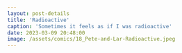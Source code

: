```yaml
---
layout: post-details
title: 'Radioactive'
caption: 'Sometimes it feels as if I was radioactive'
date: 2023-03-09 20:48:00
image: /assets/comics/18_Pete-and-Lar-Radioactive.jpeg
---
```

